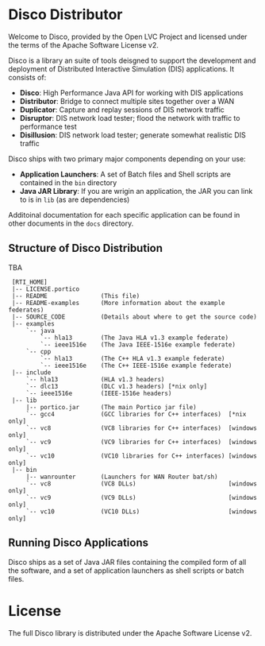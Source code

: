 Disco Distributor
===================
Welcome to Disco, provided by the Open LVC Project and licensed under the terms of the Apache Software License v2.

Disco is a library an suite of tools deisgned to support the development and deployment of Distributed Interactive
Simulation (DIS) applications. It consists of:

  - **Disco**:       High Performance Java API for working with DIS applications
  - **Distributor**: Bridge to connect multiple sites together over a WAN
  - **Duplicator**:  Capture and replay sessions of DIS network traffic
  - **Disruptor**:   DIS network load tester; flood the network with traffic to performance test
  - **Disillusion**: DIS network load tester; generate somewhat realistic DIS traffic

Disco ships with two primary major components depending on your use:

  - **Application Launchers**: A set of Batch files and Shell scripts are contained in the `bin` directory
  - **Java JAR Library**:      If you are wrigin an application, the JAR you can link to is in `lib` (as are dependencies)

Additoinal documentation for each specific application can be found in other documents in the `docs` directory.


Structure of Disco Distribution
--------------------------------
TBA

```
 [RTI_HOME]
 |-- LICENSE.portico
 |-- README               (This file)
 |-- README-examples      (More information about the example federates)
 |-- SOURCE_CODE          (Details about where to get the source code)
 |-- examples
     `-- java
         `-- hla13        (The Java HLA v1.3 example federate)
         `-- ieee1516e    (The Java IEEE-1516e example federate)
     `-- cpp
         `-- hla13        (The C++ HLA v1.3 example federate)
         `-- ieee1516e    (The C++ IEEE-1516e example federate)
 |-- include
     `-- hla13            (HLA v1.3 headers)
     `-- dlc13            (DLC v1.3 headers) [*nix only]
     `-- ieee1516e        (IEEE-1516e headers)
 |-- lib
     |-- portico.jar      (The main Portico jar file)
     `-- gcc4             (GCC libraries for C++ interfaces)  [*nix only]
     `-- vc8              (VC8 libraries for C++ interfaces)  [windows only]
     `-- vc9              (VC9 libraries for C++ interfaces)  [windows only]
     `-- vc10             (VC10 libraries for C++ interfaces) [windows only]
 |-- bin
     |-- wanrounter       (Launchers for WAN Router bat/sh)
     `-- vc8              (VC8 DLLs)                          [windows only]
     `-- vc9              (VC9 DLLs)                          [windows only]
     `-- vc10             (VC10 DLLs)                         [windows only]
```



Running Disco Applications
---------------------------

Disco ships as a set of Java JAR files containing the compiled form of all the software, and a set of application
launchers as shell scripts or batch files.



License
========
The full Disco library is distributed under the Apache Software License v2.
